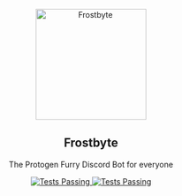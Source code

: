 <p align="center">
 <img width="200px" src="https://cdn.discordapp.com/attachments/759037667387899935/759182540694093894/avatar_by_keroneru_ddlkqad-pre.png" align="center" alt="Frostbyte" />
 <h2 align="center">Frostbyte</h2>
 <p align="center">The Protogen Furry Discord Bot for everyone</p>
</p>
  <p align="center">
    <a href="https://github.com/FrostbyteBot/wiki ">
      <img alt="Tests Passing" src="https://img.shields.io/website?label=Frostbyte-Bot&down_color=lightgrey&down_message=down&style=for-the-badge&up_color=blue&up_message=online&url=https%3A%2F%2Ffrostbyte.space"/>
    </a>
    <a href="https://github.com/FrostbyteBot/wiki ">
      <img alt="Tests Passing" src="https://img.shields.io/website?down_color=lightgrey&down_message=down&style=for-the-badge&up_color=blue&up_message=online&url=https%3A%2F%2Ffrostbyte.space"/>
    </a>
    <br />
  </p>
